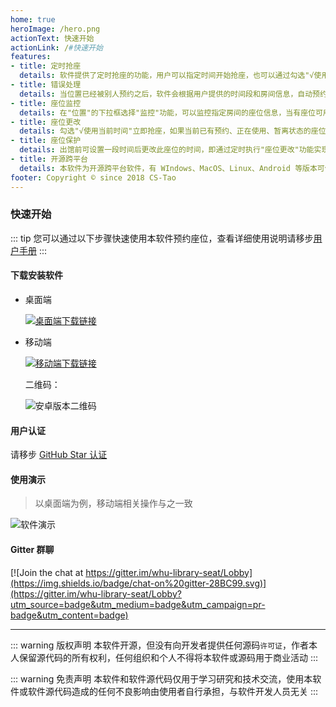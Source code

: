 ```yaml
---
home: true
heroImage: /hero.png
actionText: 快速开始
actionLink: /#快速开始
features:
- title: 定时抢座
  details: 软件提供了定时抢座的功能，用户可以指定时间开始抢座，也可以通过勾选"√使用当前时间"立即抢座
- title: 错误处理
  details: 当位置已经被别人预约之后，软件会根据用户提供的时间段和房间信息，自动预约距离该位置较近的座位
- title: 座位监控
  details: 在"位置"的下拉框选择"监控"功能，可以监控指定房间的座位信息，当有座位可用时，软件会第一时间为您预约
- title: 座位更改
  details: 勾选"√使用当前时间"立即抢座，如果当前已有预约、正在使用、暂离状态的座位，软件会取消当前座位，重新预约
- title: 座位保护
  details: 出馆前可设置一段时间后更改此座位的时间，即通过定时执行"座位更改"功能实现座位保护
- title: 开源跨平台
  details: 本软件为开源跨平台软件，有 WIndows、MacOS、Linux、Android 等版本可供用户下载使用
footer: Copyright © since 2018 CS-Tao
---
```


### 快速开始

::: tip
您可以通过以下步骤快速使用本软件预约座位，查看详细使用说明请移步[用户手册](/specification/)
:::

#### 下载安装软件

- 桌面端

  [![桌面端下载链接](https://img.shields.io/badge/下载链接-Windows%20/%20MacOS%20/%20Linux-limegreen.svg)](https://github.com/CS-Tao/whu-library-seat#最新版本下载)

- 移动端

  [![移动端下载链接](https://img.shields.io/badge/下载链接-Android-limegreen.svg)](https://github.com/CS-Tao/whu-library-seat#最新版本下载)

  二维码：

  ![安卓版本二维码](https://raw.githubusercontent.com/CS-Tao/whu-library-seat/user-validation/last-android-qr.jpg)

#### 用户认证

请移步 [GitHub Star 认证](/specification/auth.html)

#### 使用演示

> 以桌面端为例，移动端相关操作与之一致

![软件演示](https://home.cs-tao.cc/github-content/contents/github/whu-library-seat/full.gif)

#### Gitter 群聊

[![Join the chat at https://gitter.im/whu-library-seat/Lobby](https://img.shields.io/badge/chat-on%20gitter-28BC99.svg)](https://gitter.im/whu-library-seat/Lobby?utm_source=badge&utm_medium=badge&utm_campaign=pr-badge&utm_content=badge)

---

::: warning 版权声明
本软件开源，但没有向开发者提供任何源码`许可证`，作者本人保留源代码的所有权利，任何组织和个人不得将本软件或源码用于商业活动
:::

::: warning 免责声明
本软件和软件源代码仅用于学习研究和技术交流，使用本软件或软件源代码造成的任何不良影响由使用者自行承担，与软件开发人员无关
:::
